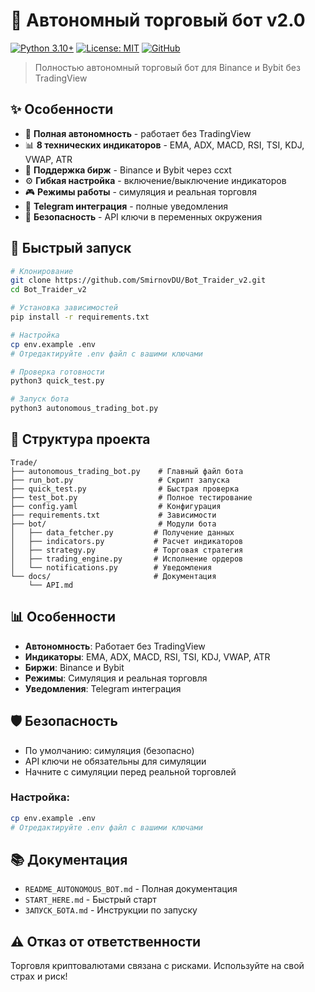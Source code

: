 # 🤖 Автономный торговый бот v2.0

[![Python 3.10+](https://img.shields.io/badge/python-3.10+-blue.svg)](https://www.python.org/downloads/)
[![License: MIT](https://img.shields.io/badge/License-MIT-yellow.svg)](https://opensource.org/licenses/MIT)
[![GitHub](https://img.shields.io/github/stars/SmirnovDU/Bot_Traider_v2?style=social)](https://github.com/SmirnovDU/Bot_Traider_v2)

> Полностью автономный торговый бот для Binance и Bybit без TradingView

## ✨ Особенности

- 🚀 **Полная автономность** - работает без TradingView
- 📊 **8 технических индикаторов** - EMA, ADX, MACD, RSI, TSI, KDJ, VWAP, ATR
- 🏢 **Поддержка бирж** - Binance и Bybit через ccxt
- ⚙️ **Гибкая настройка** - включение/выключение индикаторов
- 🎮 **Режимы работы** - симуляция и реальная торговля
- 📱 **Telegram интеграция** - полные уведомления
- 🔐 **Безопасность** - API ключи в переменных окружения

## 🚀 Быстрый запуск

```bash
# Клонирование
git clone https://github.com/SmirnovDU/Bot_Traider_v2.git
cd Bot_Traider_v2

# Установка зависимостей
pip install -r requirements.txt

# Настройка
cp env.example .env
# Отредактируйте .env файл с вашими ключами

# Проверка готовности
python3 quick_test.py

# Запуск бота
python3 autonomous_trading_bot.py
```

## 📁 Структура проекта

```
Trade/
├── autonomous_trading_bot.py    # Главный файл бота
├── run_bot.py                   # Скрипт запуска
├── quick_test.py                # Быстрая проверка
├── test_bot.py                  # Полное тестирование
├── config.yaml                  # Конфигурация
├── requirements.txt             # Зависимости
├── bot/                         # Модули бота
│   ├── data_fetcher.py         # Получение данных
│   ├── indicators.py           # Расчет индикаторов
│   ├── strategy.py             # Торговая стратегия
│   ├── trading_engine.py       # Исполнение ордеров
│   └── notifications.py        # Уведомления
└── docs/                       # Документация
    └── API.md
```

## 📊 Особенности

- **Автономность**: Работает без TradingView
- **Индикаторы**: EMA, ADX, MACD, RSI, TSI, KDJ, VWAP, ATR
- **Биржи**: Binance и Bybit
- **Режимы**: Симуляция и реальная торговля
- **Уведомления**: Telegram интеграция

## 🛡️ Безопасность

- По умолчанию: симуляция (безопасно)
- API ключи не обязательны для симуляции
- Начните с симуляции перед реальной торговлей

### Настройка:
```bash
cp env.example .env
# Отредактируйте .env файл с вашими ключами
```

## 📚 Документация

- `README_AUTONOMOUS_BOT.md` - Полная документация
- `START_HERE.md` - Быстрый старт
- `ЗАПУСК_БОТА.md` - Инструкции по запуску

## ⚠️ Отказ от ответственности

Торговля криптовалютами связана с рисками. Используйте на свой страх и риск!
